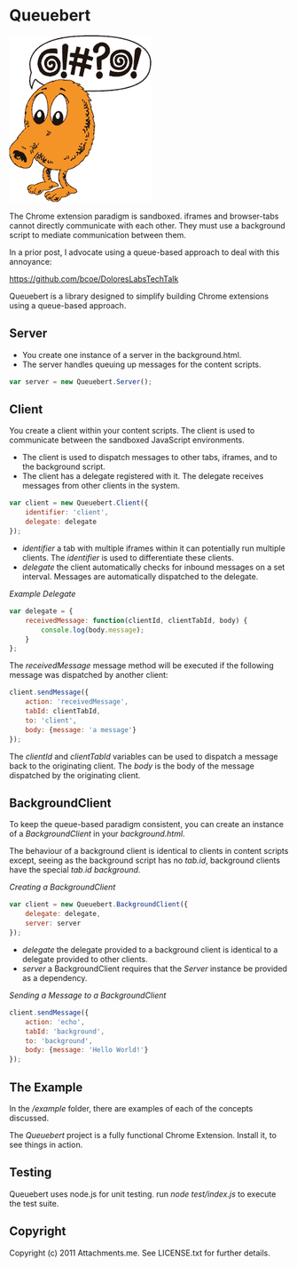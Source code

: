 Queuebert
=========

![Queuebert](https://github.com/attachmentsme/Queuebert/raw/master/images/queuebert.png)

The Chrome extension paradigm is sandboxed. iframes and browser-tabs cannot directly communicate with each other. They must use a background script to mediate communication between them.

In a prior post, I advocate using a queue-based approach to deal with this annoyance:

https://github.com/bcoe/DoloresLabsTechTalk

Queuebert is a library designed to simplify building Chrome extensions using a queue-based approach.

Server
------

* You create one instance of a server in the background.html.
* The server handles queuing up messages for the content scripts.

```javascript
var server = new Queuebert.Server();
```

Client
------

You create a client within your content scripts. The client is used to communicate between the sandboxed JavaScript environments.

* The client is used to dispatch messages to other tabs, iframes, and to the background script.
* The client has a delegate registered with it. The delegate receives messages from other clients in the system.

```javascript
var client = new Queuebert.Client({
	identifier: 'client',
	delegate: delegate
});
```
* _identifier_ a tab with multiple iframes within it can potentially run multiple clients. The _identifier_ is used to differentiate these clients.
* _delegate_ the client automatically checks for inbound messages on a set interval. Messages are automatically dispatched to the delegate.

*Example Delegate*

```javascript
var delegate = {
	receivedMessage: function(clientId, clientTabId, body) {
		console.log(body.message);
	}
};
```

The _receivedMessage_ message method will be executed if the following message was dispatched by another client:

```javascript
client.sendMessage({
	action: 'receivedMessage',
	tabId: clientTabId,
	to: 'client',
	body: {message: 'a message'}
});
```

The _clientId_ and _clientTabId_ variables can be used to dispatch a message back to the originating client. The _body_ is the body of the message dispatched by the originating client.

BackgroundClient
----------------

To keep the queue-based paradigm consistent, you can create an instance of a _BackgroundClient_ in your _background.html_.

The behaviour of a background client is identical to clients in content scripts except, seeing as the background script has no _tab.id_, background clients have the special _tab.id_ _background_.

*Creating a BackgroundClient*

```javascript
var client = new Queuebert.BackgroundClient({
	delegate: delegate,
	server: server
});
```

* _delegate_ the delegate provided to a background client is identical to a delegate provided to other clients.
* _server_ a BackgroundClient requires that the _Server_ instance be provided as a dependency.

*Sending a Message to a BackgroundClient*

```javascript
client.sendMessage({
	action: 'echo',
	tabId: 'background',
	to: 'background',
	body: {message: 'Hello World!'}
});
```

The Example
-----------

In the _/example_ folder, there are examples of each of the concepts discussed.

The _Queuebert_ project is a fully functional Chrome Extension. Install it, to see things in action.

Testing
-------

Queuebert uses node.js for unit testing. run _node test/index.js_ to execute the test suite.

Copyright
---------

Copyright (c) 2011 Attachments.me. See LICENSE.txt for further details.